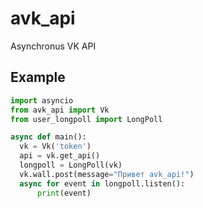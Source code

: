 # avk_api
Asynchronus VK API

## Example
```python
import asyncio
from avk_api import Vk
from user_longpoll import LongPoll

async def main():
  vk = Vk('token')
  api = vk.get_api()
  longpoll = LongPoll(vk)
  vk.wall.post(message="Привет avk_api!")
  async for event in longpoll.listen():
      print(event)
      
```
